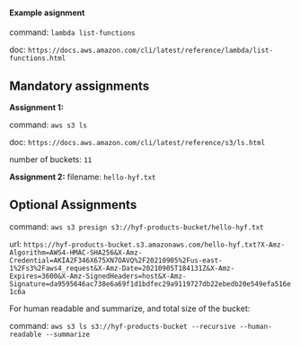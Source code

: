 #### Example asignment

command: `lambda list-functions`

doc: `https://docs.aws.amazon.com/cli/latest/reference/lambda/list-functions.html`

## Mandatory assignments

**Assignment 1:**

command: `aws s3 ls`

doc: `https://docs.aws.amazon.com/cli/latest/reference/s3/ls.html`

number of buckets: `11`

**Assignment 2:**
filename: `hello-hyf.txt`

## Optional Assignments

command: `aws s3 presign s3://hyf-products-bucket/hello-hyf.txt`

url: `https://hyf-products-bucket.s3.amazonaws.com/hello-hyf.txt?X-Amz-Algorithm=AWS4-HMAC-SHA256&X-Amz-Credential=AKIA2F346X675XN7OAVQ%2F20210905%2Fus-east-1%2Fs3%2Faws4_request&X-Amz-Date=20210905T184131Z&X-Amz-Expires=3600&X-Amz-SignedHeaders=host&X-Amz-Signature=da9595646ac738e6a69f1d1bdfec29a9119727db22ebedb20e549efa516e1c6a`

For human readable and summarize, and total size of the bucket:

command: `aws s3 ls s3://hyf-products-bucket --recursive --human-readable --summarize`

